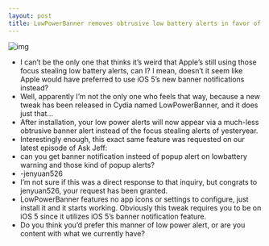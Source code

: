 ```yaml
---
layout: post
title: LowPowerBanner removes obtrusive low battery alerts in favor of banner notifications
---
```

![img](http://media.idownloadblog.com/wp-content/uploads/2012/02/LowPowerBanner-Screenshot.jpg)
* I can’t be the only one that thinks it’s weird that Apple’s still using those focus stealing low battery alerts, can I? I mean, doesn’t it seem like Apple would have preferred to use iOS 5’s new banner notifications instead?
* Well, apparently I’m not the only one who feels that way, because a new tweak has been released in Cydia named LowPowerBanner, and it does just that…
* After installation, your low power alerts will now appear via a much-less obtrusive banner alert instead of the focus stealing alerts of yesteryear.
* Interestingly enough, this exact same feature was requested on our latest episode of Ask Jeff:
* can you﻿ get banner notification insteed of popup alert on lowbattery warning and those kind of popup alerts?
* -jenyuan526
* I’m not sure if this was a direct response to that inquiry, but congrats to jenyuan526, your request has been granted.
* LowPowerBanner features no app icons or settings to configure, just install it and it starts working. Obviously this tweak requires you to be on iOS 5 since it utilizes iOS 5’s banner notification feature.
* Do you think you’d prefer this manner of low power alert, or are you content with what we currently have?

